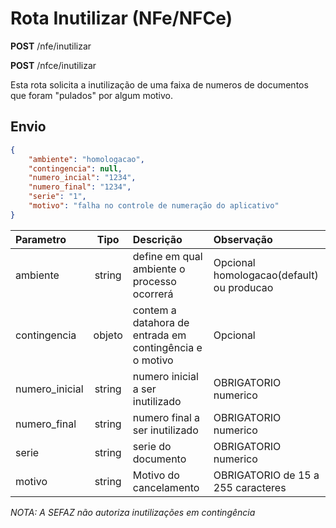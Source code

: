 # Rota Inutilizar (NFe/NFCe)

**POST** /nfe/inutilizar

**POST** /nfce/inutilizar

Esta rota solicita a inutilização de uma faixa de numeros de documentos que foram "pulados" por algum motivo.

## Envio

```json
{
    "ambiente": "homologacao",
    "contingencia": null,
    "numero_incial": "1234",
    "numero_final": "1234",
    "serie": "1",
    "motivo": "falha no controle de numeração do aplicativo"
}
```

|Parametro|Tipo|Descrição|Observação|
|:---|:---:|:---|:---|
|ambiente|string|define em qual ambiente o processo ocorrerá|Opcional homologacao(default) ou producao|
|contingencia|objeto|contem a datahora de entrada em contingência e o motivo|Opcional|
|numero_inicial|string|numero inicial a ser inutilizado|OBRIGATORIO numerico|
|numero_final|string|numero final a ser inutilizado|OBRIGATORIO numerico|
|serie|string|serie do documento|OBRIGATORIO numerico|
|motivo|string|Motivo do cancelamento|OBRIGATORIO de 15 a 255 caracteres|

*NOTA: A SEFAZ não autoriza inutilizações em contingência*